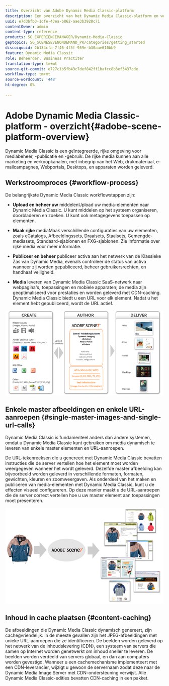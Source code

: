 ```yaml
---
title: Overzicht van Adobe Dynamic Media Classic-platform
description: Een overzicht van het Dynamic Media Classic-platform en workflowproces.
uuid: e7d3bfb3-1cfe-43ea-b862-aae3b3928c71
contentOwner: admin
content-type: reference
products: SG_EXPERIENCEMANAGER/Dynamic-Media-Classic
geptopics: SG_SCENESEVENONDEMAND_PK/categories/getting_started
discoiquuid: 2b134cfa-7f46-4f5f-959e-b30aae610bb9
feature: Dynamic Media Classic
role: Beheerder, Business Practiter
translation-type: tm+mt
source-git-commit: e727c1b5fb43c7def842ff1bafcc8b3ef3437cde
workflow-type: tm+mt
source-wordcount: '448'
ht-degree: 0%

---
```



# Adobe Dynamic Media Classic-platform - overzicht{#adobe-scene-platform-overview}

Dynamic Media Classic is een geïntegreerde, rijke omgeving voor mediabeheer, -publicatie en -gebruik. De rijke media kunnen aan alle marketing en verkoopkanalen, met inbegrip van het Web, drukmateriaal, e-mailcampagnes, Webportals, Desktops, en apparaten worden geleverd.

## Werkstroomproces {#workflow-process}

De belangrijkste Dynamic Media Classic workflowstappen zijn:

* **Upload en beheer uw**
middelenUpload uw media-elementen naar Dynamic Media Classic. U kunt middelen op het systeem organiseren, doorbladeren en zoeken. U kunt ook metagegevens toepassen op elementen.

* **Maak rijke**
mediaMaak verschillende configuraties van uw elementen, zoals eCatalogs, Afbeeldingssets, Draaisets, Staalsets, Gemengde-mediasets, Standaard-sjablonen en FXG-sjablonen. Zie Informatie over rijke media voor meer informatie.

* **Publiceer en beheer**
publiceer activa aan het netwerk van de Klassieke Zas van Dynamic Media, evenals controleer de status van activa wanneer zij worden gepubliceerd, beheer gebruikersrechten, en handhaaf veiligheid.

* **Media**
leveren van Dynamic Media Classic SaaS-netwerk naar webpagina&#39;s, toepassingen en mobiele apparaten; de media zijn geoptimaliseerd voor prestaties en worden geleverd met CDN-caching. Dynamic Media Classic biedt u een URL voor elk element. Nadat u het element hebt gepubliceerd, wordt de URL actief.

![Het Dynamic Media Classic-workflowproces](/help/assets/gs_workflow.png)

## Enkele master afbeeldingen en enkele URL-aanroepen {#single-master-images-and-single-url-calls}

Dynamic Media Classic is fundamenteel anders dan andere systemen, omdat u Dynamic Media Classic kunt gebruiken om media dynamisch te leveren van enkele master elementen en URL-aanroepen.

De URL-tekenreeksen die u genereert met Dynamic Media Classic bevatten instructies die de server vertellen hoe het element moet worden weergegeven wanneer het wordt geleverd. Dezelfde master afbeelding kan bijvoorbeeld worden geleverd in verschillende formaten, formaten, gewichten, kleuren en zoomweergaven. Als onderdeel van het maken en publiceren van media-elementen met Dynamic Media Classic, kunt u de effecten visueel configureren. Op deze manier maakt u de URL-aanroepen die de server correct vertellen hoe u uw master element aan toepassingen moet presenteren.

![Dynamic Media Classic kan dezelfde master afbeelding leveren aan verschillende media in verschillende formaten en formaten.](/help/assets/gs_dynamic_publishing.png)

## Inhoud in cache plaatsen {#content-caching}

De afbeeldingen die Dynamic Media Classic dynamisch genereert, zijn cachegvriendelijk. in de meeste gevallen zijn het JPEG-afbeeldingen met unieke URL-aanroepen die ze identificeren. De beelden worden geleverd op het netwerk van de inhoudslevering (CDN), een systeem van servers die samen op Internet worden genetwerkt om inhoud sneller te leveren. De beelden worden verdeeld van servers globaal, en dan aan computers worden gevestigd. Wanneer u een cachemechanisme implementeert met een CDN-leverancier, wijzigt u gewoon de servernaam zodat deze naar de Dynamic Media Image Server met CDN-ondersteuning verwijst. Alle Dynamic Media Classic-edities bevatten CDN-caching in een pakket.
